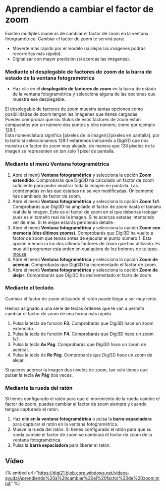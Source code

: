 # Aprendiendo a cambiar el factor de zoom

Existen múltiples maneras de cambiar el factor de zoom en la ventana fotogramétrica. Cambiar el factor de zoom te servirá para:

* Moverte más rápido por el modelo \(si alejas las imágenes podrás recorrerlas más rápido\).
* Digitalizar con mayor precisión \(si acercas las imágenes\).

### Mediante el desplegable de factores de zoom de la barra de estado de la ventana fotogramétrica

* Haz clic en el **desplegable de factores de zoom** en la barra de estado de la ventana fotogramétrica y selecciona alguna de las opciones que muestra ese desplegable.

El desplegable de factores de zoom muestra tantas opciones como posibilidades de zoom tengan las imágenes que tienes cargadas.  
Puedes comprobar que los títulos de esos factores de zoom están compuestos por un número dos puntos y otro número, como por ejemplo 128:1.  
Esta nomenclatura significa \[píxeles de la imagen\]:\[píxeles en pantalla\], por lo tanto si seleccionamos 128:1 estaremos indicando a Digi3D que nos muestra un factor de zoom muy alejado, de manera que 128 píxeles de la imagen se representen en tan solo 1 pixel de pantalla.

### Mediante el menú Ventana fotogramétrica

1. Abre el menú **Ventana fotogramétrica** y selecciona la opción **Zoom extendido**. Comprobarás que Digi3D ha calculado un factor de zoom suficiente para poder mostrar toda la imagen en pantalla. Las coordenadas en las que estabas no se ven modificadas. Únicamente has cambiado de factor de zoom.
2. Abre el menú **Ventana fotogramétrica** y selecciona la opción **Zoom 1x1**. Comprobarás que Digi3D ha ampliado el factor de zoom hasta el tamaño real de la imagen. Este es el factor de zoom en el que deberías trabajar pues es el tamaño real de la imagen. Si te acercas estarás intentando ver de más. Si te alejas estarás perdiendo detalle.
3. Abre el menú **Ventana fotogramétrica** y selecciona la opción **Zoom con memoria \(dos últimos zooms\)**. Comprobarás que Digi3D ha vuelto a factor de zoom que tenías antes de ejecutar el punto número 1. Esta opción memoriza los dos últimos factores de zoom que has utilizado. Es muy útil programar esta orden en cualquiera de los botones de tu [topo-mouse]().
4. Abre el menú **Ventana fotogramétrica** y selecciona la opción **Zoom de acercar**. Comprobarás que Digi3D ha incrementado el factor de zoom.
5. Abre el menú **Ventana fotogramétrica** y selecciona la opción **Zoom de alejar**. Comprobarás que Digi3D ha decrementado el facto de zoom.

### Mediante el teclado

Cambiar el factor de zoom utilizando el ratón puede llegar a ser muy lento.

Hemos asignado a una serie de teclas órdenes que te van a permitir cambiar el factor de zoom de una forma más rápida.

1. Pulsa la tecla de función **F3**. Comprobarás que Digi3D hace un zoom extendido.
2. Pulsa la tecla de función **F4**. Comprobarás que Digi3D hace un zoom 1x1.
3. Pulsa la tecla **Av Pág**. Comprobarás que Digi3D hace un zoom de acercar.
4. Pulsa la tecla de **Re Pág**. Comprobarás que Digi3D hace un zoom de alejar.

Si quieres acercar la imagen dos niveles de zoom, tan solo tienes que pulsar la tecla **Av Pág** dos veces.

### Mediante la rueda del ratón

Si tienes configurado el ratón para que el movimiento de la rueda cambie el factor de zoom, puedes cambiar el factor de zoom siempre y cuando tengas capturado el ratón.

1. Haz **clic en la ventana fotogramétrica** o pulsa la **barra espaciadora** para capturar el ratón en la ventana fotogramétrica.
2. Mueve la rueda del ratón. Si tienes configurado el ratón para que su rueda cambie el factor de zoom se cambiará el factor de zoom de la ventana fotogramétrica.
3. Pulsa la **barra espaciadora** para liberar el ratón.

## Vídeo

{% embed url="https://digi21.blob.core.windows.net/videos-ayuda/Aprendiendo%20a%20cambiar%20el%20factor%20de%20zoom.mp4" %}



